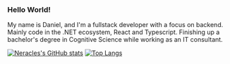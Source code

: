 ### Hello World! 
My name is Daniel, and I'm a fullstack developer with a focus on backend. 
Mainly code in the .NET ecosystem, React and Typescript.
Finishing up a bachelor's degree in Cognitive Science while working as an IT consultant.
    

[![Neracles's GitHub stats](https://github-readme-stats.vercel.app/api?username=Neracles&count_private=true&show=reviews,discussions_started,discussions_answered,prs_merged,prs_merged_percentage&show_icons=true&theme=vision-friendly-dark)](https://github.com/Neracles/github-readme-stats) [![Top Langs](https://github-readme-stats.vercel.app/api/top-langs/?username=Neracles&theme=vision-friendly-dark)](https://github.com/Neracles/github-readme-stats)
<!--
**Neracles/Neracles** is a ✨ _special_ ✨ repository because its `README.md` (this file) appears on your GitHub profile.

Here are some ideas to get you started:

- 🔭 I’m currently working on ...
- 🌱 I’m currently learning ...
- 👯 I’m looking to collaborate on ...
- 🤔 I’m looking for help with ...
- 💬 Ask me about ...
- 📫 How to reach me: ...
- 😄 Pronouns: ...
- ⚡ Fun fact: ...
-->

